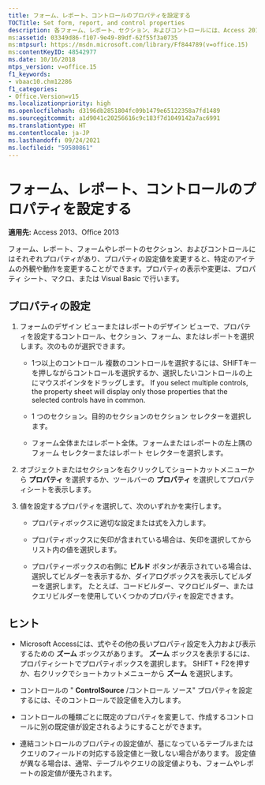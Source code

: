 ```yaml
---
title: フォーム、レポート、コントロールのプロパティを設定する
TOCTitle: Set form, report, and control properties
description: 各フォーム、レポート、セクション、およびコントロールには、Access 2013でその特定の要素の外観や動作を変更するために変更できるプロパティ設定があります。
ms:assetid: 03349d86-f107-9e49-89df-62f55f3a0735
ms:mtpsurl: https://msdn.microsoft.com/library/Ff844789(v=office.15)
ms:contentKeyID: 48542977
ms.date: 10/16/2018
mtps_version: v=office.15
f1_keywords:
- vbaac10.chm12286
f1_categories:
- Office.Version=v15
ms.localizationpriority: high
ms.openlocfilehash: d3196db2851804fc09b1479e65122358a7fd1489
ms.sourcegitcommit: a1d9041c20256616c9c183f7d1049142a7ac6991
ms.translationtype: HT
ms.contentlocale: ja-JP
ms.lasthandoff: 09/24/2021
ms.locfileid: "59580861"
---
```

# <a name="set-form-report-and-control-properties"></a>フォーム、レポート、コントロールのプロパティを設定する

**適用先:** Access 2013、Office 2013

フォーム、レポート、フォームやレポートのセクション、およびコントロールにはそれぞれプロパティがあり、プロパティの設定値を変更すると、特定のアイテムの外観や動作を変更することができます。プロパティの表示や変更は、プロパティ シート、マクロ、または Visual Basic で行います。

## <a name="set-properties"></a>プロパティの設定

1. フォームのデザイン ビューまたはレポートのデザイン ビューで、プロパティを設定するコントロール、セクション、フォーム、またはレポートを選択します。次のものが選択できます。
    
   - 1つ以上のコントロール 複数のコントロールを選択するには、SHIFTキーを押しながらコントロールを選択するか、選択したいコントロールの上にマウスポインタをドラッグします。 If you select multiple controls, the property sheet will display only those properties that the selected controls have in common.
    
   - 1 つのセクション。目的のセクションのセクション セレクターを選択します。
    
   - フォーム全体またはレポート全体。フォームまたはレポートの左上隅のフォーム セレクターまたはレポート セレクターを選択します。

2. オブジェクトまたはセクションを右クリックしてショートカットメニューから **プロパティ** を選択するか、ツールバーの **プロパティ** を選択してプロパティシートを表示します。

3. 値を設定するプロパティを選択して、次のいずれかを実行します。
    
   - プロパティボックスに適切な設定または式を入力します。
    
   - プロパティボックスに矢印が含まれている場合は、矢印を選択してからリスト内の値を選択します。
    
   - プロパティーボックスの右側に **ビルド** ボタンが表示されている場合は、選択してビルダーを表示するか、ダイアログボックスを表示してビルダーを選択します。 たとえば、コードビルダー、マクロビルダー、またはクエリビルダーを使用していくつかのプロパティを設定できます。

## <a name="tips"></a>ヒント

- Microsoft Accessには、式やその他の長いプロパティ設定を入力および表示するための **ズーム** ボックスがあります。 **ズーム** ボックスを表示するには、プロパティシートでプロパティボックスを選択します。 SHIFT + F2を押すか、右クリックでショートカットメニューから **ズーム** を選択します。

- コントロールの " **ControlSource** /コントロール ソース" プロパティを設定するには、そのコントロールで設定値を入力します。

- コントロールの種類ごとに既定のプロパティを変更して、作成するコントロールに別の既定値が設定されるようにすることができます。

- 連結コントロールのプロパティの設定値が、基になっているテーブルまたはクエリのフィールドの対応する設定値と一致しない場合があります。 設定値が異なる場合は、通常、テーブルやクエリの設定値よりも、フォームやレポートの設定値が優先されます。

